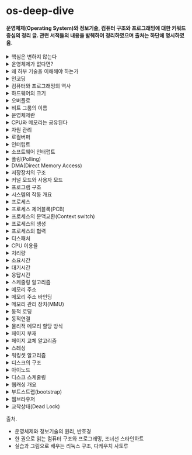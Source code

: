 # os-deep-dive
#### 운영체제(Operating System)와 정보기술, 컴퓨터 구조와 프로그래밍에 대한 키워드 중심의 정리 글. 관련 서적들의 내용을 발췌하여 정리하였으며 출처는 하단에 명시하였음.

<details>
<summary>핵심은 변하지 않는다</summary>

하드웨어는 급속도로 발전하고 소프트웨어도 새로운 버전이 등장하지만 컴퓨터 분야의 기본 원리와 정보기술이 추구하는 핵심 철학은 시대가 흘러도 변하지 않는다.

1937년의 수학자 앨런튜링이 개발한 이록적 컴퓨터가 현대 최첨단 컴퓨터가 풀 수 있는 모든 문제를 풀 수 있다는 사실이 증명되었다.

연역법은 컴퓨터의 이론적 기원이다.
</details>

<details>
<summary>운영체제가 없다면?</summary>

모든 애플리케이션 개발자가 하드웨어의 스펙을 상세히 알아야만 조작할 수 있따. 멀티 프로세스가 동시에 디바이스를 조작할 경우 예상 외의 동작이 발생할 수 있다. 이러한 이유들로 개발 비용이 매우 커진다.

</details>

<details>
<summary>왜 하부 기술을 이해해야 하는가</summary>

자바는 부분적으로는 당시 널리 쓰이던 C 프로그래밍 언어를 본떠 만들어졌다. C에는 메모리 자동 관리가 없었고, 메모리 관리 오류는 당시 프로그래머에게 자주 두통을 일으키게 하는 오류였다. 자바는 언어 설계를 통해 메모리 관련 오류를 없앴다. 자바는 메모리 관리를 프로그래머가 볼 수 없게 감춤으로써 초보자에게 좋은 언어가 되었다.

하지만 좋은 프로그래머와 좋은 프로그램을 탄생시키려면 좋은 프로그래밍 언어 이상의 것이 필요하다. 자바로 인해, 디버깅하기 더 어려운 새로운 버그 종류가 생겨났음이 드러났다.

처음 시작하는 프로그래머들에게는 안전한 프로그래밍 환경이 덜 두려울 테지만, 나중에 만나게 될 실제 세계를 미리 대비할 필요가 있다.

요즘은 더 이상 프로그램을 작성하기 위해 여러 해 동안 연습을 하거나 이론을 배우지 않는다. 그렇다고 해서 이런 식으로 작성된 프로그램이 좋은 프로그램이거나 신뢰할 만한 프로그램인 것은 아니다. 누구나 프로그래머가 되도록 만드는 운동의 목표는 훌륭한 프로그래머를 낳는 게 아니라 질 낮은 프로그래머를 회사에 많이 공급함으로써 프로그래머의 급여 수준을 낮추고 이를 통해 소프트웨어 회사의 이익을 증가시키는 것이다.

하부 기술을 잘 이해하면 무엇이 잘못되고 있는지 알아차리는 능력을 계발할 수 있다. 고수준 도구만 알면 잘못된 질문을 던지기 쉽다. 하부 기술을 이해하면 새로운 도구를 만들어낼 수도 있다.

만약 응용 프로그래머로 일하고 싶다면 시스템 프로그래밍을 배우지 않아도 된다. 하지만 시스템 프로그래밍을 배우지 않는다면 도메인을 벗어나는 문제가 생기면 문제를 직접 해결하려고 파고들기보다는 도움을 줄 수 있는 사람을 찾는 편이 더 낫다.

</details>

<details>
<summary>인코딩</summary>

* ASCII Code : 정보 교환을 위한 미국 표준 코드, 키보드에 있는 모든 기호에 대해 7비트 수 값을 할당 함. 영어를 표현하며, 제어 문자가 포함되어 있다.
* UNI Code : 전 세계의 모든 문자를 다루도록 설계된 표준 문사 전산 처리 방식
* UTF-8(Unicode Transformation Format-8 bit) : ASCII와 Unicode를 호환하는 규격, UTF-8은 모든 아스키 문자를 8비트로 표헌하기 때문에 아스키 데이터를 인코딩 할 때 추가 공간을 필요로 하지 않는다.
* Base64 : 아스키 코드 중 상당수가 제어 문자로 예약되어 있고 제어 문자는 시스템에 따라 처리하는 방식이 달라 전송이 어려워 만들어진 인코딩 방식
* URL 인코딩 : 퍼센트 인코딩이라고도 불리며 % 뒤에 어떤 문자의 16진 표현을 덧붙이는 방식으로 문자를 인코딩
* 색 인코딩 : 16진 트리플렛(hex triplet)을 이용해 인코딩 한다. #ffff00 의 예시.

</details>

<details>
<summary>컴퓨터와 프로그래밍의 역사</summary>

* 이론적 컴퓨터 - 앨런 튜링(1930년대)
* 기계식 컴퓨터
  * 찰스 배비지
  * 1823년 반복적인 연산을 수행하는 미분기계
  * 19세기 해석기관(천공카드로 20자리까지의 연산을 수행하며 입출력, 처리, 저장 장치를 포함)
* 전자식 컴퓨터
  * 1943년 콜로서스(군사용 암호를 해독하기 위한 컴퓨터)
  * 1944년 Mark I(둘레 16미터, 높이 2.5미터지만 현대의 휴대용 전자계산기보다 느림)
  * ENIAC(18,000여 개의 진공관, 무게 30톤, 7분에 한 번씩 오류, 현대의 휴대용 전자계산기 정도)
    * 최초의 현대식 컴퓨터로 인식
* 근대적 컴퓨터
  * 1세대 컴퓨터 : 진공관 기반(1940년대)
  * 2세대 컴퓨터 : 트랜지스터 기반(1950년대)
  * 3세대 컴퓨터 : 집적회로 기반(1960년대)
  * 4세대 컴퓨터 : 고밀도 집적회로 기반(1970년대)

컴퓨터의 사용이 확산됨에 따라 프로그래밍이 필요해졌다. 기계어의 불편함 때문에 어셈블리어(1950년대 후반)가 등장했고, 문제 자체에 더 가까운 언어가 필요하다고 생각되어 고급 언어인 포트란이 생겼다.

1960년대에는 소프트웨어의 규모가 커짐에따라 인간이 이해하기 쉬운 작은 단위들로 나누어 각 단위를 독립적으로 프로그래밍 하는 **구조적 프로그래밍**이 기법이 대두되었다.
이 시기에 운영체제가 개발되었다. 초창기에는 하드웨어 자체를 관리하는 일과 프로그램을 작성하는 일을 사용자가 다 해야했다. 초기에는 컴퓨터 외부에서 미리 예약하는 일괄처리 방식을 사용하다가, 컴퓨터가 자동으로 처리해주도록 하는 방식을 고민한 결과 운영체제가 탄생했다. 은행 업무 전산화를 위해 DBMS가 등장했다.

1970년대 이후 하드웨어의 발전으로 PC가 등장하고, C 언어(1972년)가 개발되었다.

1980년대 이후에는 프로그래밍적으로 고품질 소프트웨어를 개발하는 도구로써의 객체지향 언어가 성공했다.

1990년대  초반부터는 윈도우, 월드와이드웹(WWW), Java가 출연했다.
</details>

<details>
<summary>하드웨어의 크기</summary>

오늘날 컴퓨터 클록 속도는 4GHz이며, 1초에 40억 가지 계산을 처리할 수 있는데 40억 분의 1초 동안 전자가 이동할 수 있는 거리는 75밀리미터뿐이다. CPU의 한 면이 18밀리미터라고 한다면 40억 분의 1초는 전자가 이 CPU를 고작 두 번 왕복할 수 있는 정도의 시간이다. 따라서 컴퓨터에서 모든 것을 작게 만들면 더 높은 성능을 달성할 수 있음이 분명해보인다.

하지만 물체가 너무 작아지면 서로 간섭하기 아주 쉬워지는데, 현대 컴퓨터 칩 안의 선은 서로 몇 나노미터 떨어져 있기 때문에 높은 판정 기준과 안정성이 필요하다.

</details>

<details>
<summary>오버플로</summary>

연산 결과가 사용할 비트의 개수로 표현할 수 있는 범위를 벗어났을 때 오버플로가 발생했다고 한다. 오버플로란 말은 MSB(Most Significant Bit)에서 올림이 발생했다는 뜻이다.

</details>

<details>
<summary>비트 그룹의 이름</summary>

컴퓨터를 설계하는 사람은 비용을 고려해 컴퓨터가 사용할 비트의 개수와 비트들의 조직을 결정해야 한다. 시간이 지남에 따라 세계적으로 8비트 덩어리가 기본단위로 널리 쓰이기 시작했고 이를 바이트(Byte)라고 부른다.

다른 크기의 덩어리들도 가리키기 쉽도록 이름이 붙어있는데 니블(nibble - 4bit), 하프 워드(half word - 16bit), 워드(word - 32bit) 등이 있다. 여기서 워드는 각 컴퓨터가 설계상 자연스럽게 사용할 수 있는 비트 묶음의 크기를 가리키는 말로 쓰인다. 자연스럽게 쓸 수 있다는 말은 컴퓨터가 가장 빠르게 처리할 수 있는 가장 큰 덩어리를 뜻하며, 컴퓨터 마다 다르다.

</details>


<details>
<summary>운영체제란</summary>

운영체제는 컴퓨터 하드웨어 바로 윗단에 설치되는 소프트웨어를 말한다. 컴퓨터의 전원을 켜면 운영체제는 이와 동시에 실행된다. 소프트웨어는 실행되기 위해 메모리에 프로그램이 올라가있어야 하는데, 운영체제 자체도 하나의 소프트웨어로서 전원과 동시에 메모리에 올라간다. 하지만,
운영체제와 같이 큰 규모의 프로그램이 모두 메모리에 올라가면 낭비가 심하여 항상 필요한 부분만이 메모리에 올라가는데, 상주하는 운영체제의 부분을 **커널** 이라고 하고 이를 좁은 의미의 운영체제라고도 한다.

운영체제는 하드웨어를 위한 역할과 사용자를 위한 역할을 수행한다. 컴퓨터 시스템 내의 자원을 효율적으로 관리하고 사용자가 사용할 수 있는 환경을 제공하는 것이다.
</details>

<details>
<summary>CPU와 메모리는 공유된다</summary>

CPU가 하나라여서 매 순간 하나의 프로그램만 CPU에서 실행되더라도 짧은 시간의 규모로 여러 프로그램들이 CPU에서 번갈아 실행되고 이를 시분할 시스템이라고 부른다.

메모리는 여러 프로그램이 조금씩 메모리 공간을 보유하며 동시에 메모리에 올라갈 수 있다. 이를 다중 프로그래밍 시스템이라고 부른다.
</details>

<details>

<details>
<summary>ROM</summary>

Read-Only Memory 라는 이름은 그리 정확한 이름은 아니다. ROM은 한 번 쓰고 나면 여러 번 읽을 수 있어, 전자레인지 같이 프로그램을 내장해야 하는 장치에서 유용하다.

</details>

<details>
<summary>SSD</summary>

고체 상태 드라이브(Solid-State Drive)는 디스크 드라이브 모양의 패키지에 넣은 플래시 메모리와 같다. 플래시 메모리는 점차 낡지만 SSD에는 여러 블록의 쓴 횟수를 기억해서 모든 블록이 가능하면 똑같은 수준으로 낡도록 조정하는 포러세서가 들어 있다.

</details>

<details>
<summary>산술 논리 장치(ALU)</summary>

산술 논리 장치(ALU)는 CPU의 핵심 부품이다. ALU는 산술 계산, 불리언 대수 및 기타 연산을 수행하는 방법을 알고 있는 장치이다. 명령코드, 피연산자, 결과, 조건 코드 등으로 조작된다.

</details>

<details>
<summary>메모리 계층</summary>

현대 컴퓨터에는 수백 개의 레지스터가 있지만, 전체 메모리에서 차지하는 비율은 작다. 프로세서는 보통 RAM으로 이루어진 주 메모리와 통신하는데, 주 메모리는 프로세서보다 1/10의 속도밖에 되지 않는다. 디스크 드라이브 등의 저장장치는 프로세서보다 백만 배 느릴 수도 있다. 그렇다면, CPU가 메모리를 기다리느라 많은 시간을 소비해야 하는데, 이를 해결하기 위해 캐시(cache)라는 하드웨어를 CPU에 추가한다.

CPU - 레지스터 - L1캐시 - L2캐시 - L3 캐시 - 주 메모리 - 대량 저장장치의 순서로 메모리 계층을 가진다.

</details>

<summary>자원 관리</summary>

하드웨어 자원은 CPU와 메모리를 비롯해 주변장치(입출력 장치)들로 구성된다. CPU와 메모리는 전원이 꺼지면 모두 지워지기 때문에 기억해야 하는 부분을 IO Device 중 하나인 보조기억장치에 파일 형태로 저장한다.

CPU는 여러 프로세스가 동시에 수행될 수 있으므로 효율적이고 공평하게, 특정 프로세스가 불이익을 당하지 않도록 관리한다. FCFS, Round Robin, Priority 등의 방법이 있다.

메모리는 CPU가 직접 접근할 수 있는 컴퓨터 내부의 기억장치인데, 메모리의 어느 부분이 어떤 프로그램에 의해 사용되는지 파악해서 유지하는데 필요한 정보를 주소라고 부른다. 메모리 내부 위치는 행과 열을 조합해 지정된다. 메모리 관리 기법은 고정분할, 가변분할, 가상메모리 방식이 있다. 특히 가상메모리 방식은 가장 널리 사용되는 메모리 관리 기법인데, 물리 메모리 주소와 매핑하여 사용하는 방식을 사용한다.
현재 사용되고 있는 부분만 메모리에 올리고, 나머지는 하드디스크와 같은 보조기억 장치에 저장해두었다가 필요할 때 적재하는데 이때 보조장치의 영역을 **스왑 영역** 이라 한다.
</details>

<details>
<summary>로컬버퍼</summary>

입출력 장치의 컨트롤러는 장치로부터 오고 나가는 데이터를 임시로 저장하기 위한 작은 메모리를 가지고 있는데 이것이 로컬버퍼다. 디스크나 키보드 등에서 데이터를 읽어올 때 로컬버퍼에 데이터가 임시로 저장된 후 메모리에 전달된다. 장치에서 로컬버퍼로 읽어오는 일은 컨트롤러가 담당한다.

**프로그램 실행 중 디스크에서 데이터 읽기 명령 > 디스크 컨트롤러가 물리 영역에서 읽어 로컬버퍼 저장 > 완료 시 컨트롤러가 인터럽트를 발생시켜 보고 > CPU 옆 인터럽트 라인에 신호 발생 > CPU가 먼저 처리**
</details>

<details>
<summary>인터럽트</summary>

A라는 프로그램이 CPU를 할당받고 명령을 수행하는 도중 인터럽트가 발생하면 A는 현재 수행 중인 명령의 위치를 저장하고 운영체제 내부 코드인 인터럽트 처리루틴으로 넘어가서 인터럽트 처리를 하고 다시 돌아와 A의 이전 작업 지점부터 수행을 계속 이어간다. 필요한 복귀 주소는 Stack 영역에 보관한다.

CPU에서 명령이 실행될 때는 CPU 내부의 임시 기억장치인 레지스터에 데이터를 읽거나 쓰는데, 이때 인터럽트로 새로운 명령을 실행하면 기존값이 지워지기 때문에 PCB 자료구조를 둔다. 구체적으로는 실행 중이던 코드의 메모리 주소와 레지스터값, 하드웨어 상태 등을 저장한다. 즉 인터럽트 때문에 CPU를 빼앗긴 위치는 운영체제가 관리하는 프로세스 제어블록(PCB)에 저장된다.

인터럽트 발생 시 해주어야 할 작업을 정의한 프로그램 코드인 인터럽트 코드는 운영체제마다 다르다. 주변 장치들은 장치를 관리하기 위해(그 중 하나로 인터럽트를 발생시키기 위해) 작은 CPU를 가지고 있고 이를 컨트롤러라고 부른다.
컨트롤러가 CPU에게 인터럽트를 알리면 CPU는 현재 수행중인 작업을 저장하고 운영체제 내의 키보드 인터럽트 처리루틴을 찾아간다. 처리루틴은 입력받은 내용을 메모리의 특정 부분에 저장하고 해당 프로그램의 입력을 알리면서 인터럽트를 완료한다.

</details>

<details>
<summary>소프트웨어 인터럽트</summary>

트랩(trap)이라는 용어로 불리는 소프트웨어 인터럽트는 예외상황(Exception)과 시스템 콜(System Call)이 있다. 예외상황은 흔히 프로그래밍 언어에서 Exception 이 터졌을 때 처리를 위해 발생시키는 인터럽트이고, 시스템 콜은 프로그램이 운영체제 내부에 정의된 코드를 실행하고 싶을 때 운영체제에 서비스를 요청하는 방법이다. 예를 들어 개발자가 개발 중 I/O 작업이 필요할 경우 직접 입출력을 수행하는 코드를 작성하는 것이 아니라 존재하는 커널의 코드를 호출하는 것이다.

</details>

<details>
<summary>폴링(Polling)</summary>

프로그램이 충돌 회피 또는 동기화 처리 등을 목적으로 다른 장치의 상태를 주기적으로 검사하여 일정한 조건을 만족할 때 처리하는 방식

</details>

<details>
<summary>DMA(Direct Memory Access)</summary>

원칙적으로 메모리는 CPU에 의해서만 접근할 수 있는 장치이지만, 컨트롤러가 CPU에게 인터럽트를 발생시키고, CPU는 컨트롤러의 로컬버퍼와 메모리 사이에서 데이터를 옮기는 일을 하게 된다. 하지만 모든 메모리 접근이 CPU에 의해서만 이루어질 경우
모든 I/O가 CPU의 업무를 방해하므로 효율이 떨어진다. 이를 위해 CPU 이외에 메모리 접근이 가능한 장치를 하나 더 두는데 이를 DMA 라고 한다.

DMA를 사용하면 로컬버퍼에서 메모리로 읽어오는 작업을 CPU가 담당하는 것이 아니라 DMA가 대행함으로써 CPU의 비효율을 줄인다. DMA는 바이트 단위가 아니라 블록이라는 큰 단위로 정보를 메모리로 읽어온 후 CPU에게 인터럽트를 발생시켜 해당 작업의 완료를 알린다.

</details>

<details>
<summary>저장장치의 구조</summary>

컴퓨터 시스템을 구성하는 저장장치는 휘발성인 주기억장치 메모리(RAM), 비휘발성인 보조기억장치가 있다.

보조기억장치는 파일 시스템과 스왑 영역을 위해 활용된다.메모리는 크기가 한정되고 비싸서 쉽게 부족한데, 당장 필요한 부분만 메모리에 올리고 그렇지 않은 부분은 디스크의 스왑 영역에 내려놓는다. 이를 스왑 아웃(swap out) 시킨다고 말하며, 다시 필요할 때 메모리 영역으로 올린다.

</details>

<details>
<summary>커널 모드와 사용자 모드</summary>

커널모드는 운영체제가 CPU의 제어권을 가지고 운영체제 코드를 실행하는 모드로, 모든 종류의 명령을 다 실행할 수 있다.

사용자모드는 일반 사용자 프로그램을 실행하며 제한적인 명령만을 수행한다. 특히 디바이스 조작, 프로세스 관리 시스템, 프로세스 스케줄링, 메모리 관리 시스템, 파일 시스템 등은 사용자모드에서 실행 불가능하다.

컴퓨터 시스템은 CPU 내부에 모드비트(mode bit)를 두어 프로그램을 감시하는데, 모드비트가 0이면 커널모드로, 1이면 사용자모드로 명령을 수행한다. CPU는 보안과 관련된 명령을 수행하기 전에 항상 모드비트 값을 조사한다. 예를 들어 인터럽트/시스템 콜/예외상항이 발생할 때 모드비트는 자동으로 0으로 세팅되어 운영체제는 서비스에 필요한 모든 종류의 명령을 수행할 수 있게 되고, 작업이 끝나면 모드비트를 다시 1로 만들어 사용자 프로그램에게 CPU를 넘겨준다.

</details>

<details>
<summary>프로그램 구조</summary>

컴퓨터 프로그램은 언어와 상관 없이 함수들로 구성된다. 하나의 함수가 수행되는 중에 다른 함수를 호출하고, 호출된 함수의 수행이 끝나면 다시 원래 위치로 돌아간다.

프로그램이 CPU에서 명령을 수행하려면 해당 명령은 담은 프로그램의 주소 영역이 메모리에 올라가 있어야 한다. 주소 영역은 Code, Data, Stack 영역으로 구분된다.

Code 영역은 작성한 프로그램 함수들의 코드가 CPU에서 수행할 수 있는 기계어 명령 형태로 변환되어 저장되어있는 부분이다.

Data 영역은 전역 변수 등 프로그램이 사용하는 데이터를 저장하는 부분이다.

Stack 영역은 함수가 호출될 때 호출된 함수의 수행을 마치고 복귀할 주소 및 데이터를 임시로 저장하는 데 사용되는 공간이다. 프로그램은 메인함수에서 시작해 다른 함수를 호출하면 CPU가 메인함수의 코드를 수행하다가 다른 함수의 코드로 수행위치를 옮기는데, 이때 돌아와야 하는 지점을 Stack 영역에 저장한다.
</details>

<details>
<summary>시스템의 작동 개요</summary>

CPU는 인간의 뇌처럼 스스로 생각하고 판단할 수 없다. CPU는 빠른 속도로 처리하는 계산 능력을 가지고, 매 시점 메모리의 특정 주소에 존재하는 명령을 하나씩 읽어와 그대로 실행한다.

이때 CPU가 수행해야 할 메모리 주소를 담고 있는 레지스터를 프로그램 카운터라고 부른다. CPU는 매번 프로그램 카운터가 가리키는 메모리 위치의 명령을 처리하는 것이다.

일반적으로 조건문, 반복문, 함수호출 등에 의한 주소 이동이 없는 이상 프로그램 카운터는 항상 바로 다음 명령을 가리키게 되어 코드의 순차적인 수행이 일워진다.

프로세스의 주소 공간은 위처럼 코드, 데이터, 스택 영역으로 구성되는데 각각의 프로그램마다 이러한 주소 공간을 별도로 가지고 또한 프로그램마다 독자적으로 존재하는 이러한 주소 공간을 가상 메모리 또는 논리적 메모리라고 부른다. 이는 실제 물리적 메모리의 주소와 독립적으로 각 프로그램이 독자적인 주소 공간을 가지기 때문이다.
</details>

<details>
<summary>프로세스</summary>

프로세스란 실행 중인 프로그램을 뜻한다. 프로그램이 메모리에 올라가서 실행되기 시작하면 생명력을 갖는 프로세스가 된다.

프로세스의 상태는 실행, 준비, 봉쇄의 세 가지로 구분할 수 있다. 실행 상태는 프로세스가 CPU를 보유하고 기계어 명령을 실행하고 있는 상태이고, 준비 상태는 프로세스가 CPU만 보유하면 당장 명령을 실행할 수 있지만 CPU를 할당받지 못한 상태, 봉쇄 상태는 CPU를 할당받더라도 당장 명령을 실행할 수 없는 상태이다. 이 밖에도 시작(프로세스가 시작되어 각종 자료구조를 생성했지만 메모리 획득을 승인 받지 못한) 상태나 완료(프로세스가 종료되었으나 프로세스와 관련된 자료구조를 완전히 정리하지 못한) 상태가 있다.

실행 상태에서 CPU의 제어권을 갖고 있던 프로세스가 실행되는 중 타이머 인터럽트가 발생되면 CPU의 제어권은 운영체제로 이양되고, 수행 중이던 프로세스의 문맥을 저장하고 준비 상태에 있는 프로세스 중에서 새롭게 CPU의 제여권을 부여할 프로세스를 선택하며 기존의 프로세스는 준비 상태로 변하는데, 원래 프로세스의 문맥을 저장하고 새로운 프로세스의 문맥을 세팅하는 과정을 문맥 교환(Context switch)이라고 한다.
</details>

<details>
<summary>프로세스 제어블록(PCB)</summary>

프로세스 제어블록은 운영체제가 시스템 내의 프로세스들을 관리하기 위해 프로세스마다 유지하는 정보들을 담는 커널 내의 자료구조를 뜻한다. PCB는 아래와 같은 요소들로 구성된다.

* 프로세스의 상태 : CPU를 할당해도 되는지 결정하기 위해
* 프로그램 카운터의 값 : 다음에 수행할 명령의 위치를 찾기 위해
* CPU 레지스터의 값 : CPU 연산을 위해 현 시점에 어떤 값을 저장하고 있는지
* CPU 스케줄링 정보, 메모리 관리 정보 : CPU 스케줄링과 메모리 할당을 위해
* 자원 사용 정보 : 사용자에게 자원 사용 요금을 계산해 청구하기 위해
* 입출력 상태 정보 : 프로세스가 오픈한 파일 정보 등의 I/O 상태 정보

</details>

<details>
<summary>프로세스의 문맥교환(Context switch)</summary>

프로세스는 시분할 시스템에서 교체가 빈번하기 때문에 문맥을 가지는데, 주소 공간, 레지스터의 값, 시스템 콜 등을 통해 커널에서 수행한 일의 상태, 커널이 관리하는 각종 정보, PCB와 커널 스택 등이 문맥의 요소가 된다.

문맥교환이란 하나의 사용자 프로세스로부터 다른 사용자 프로세스로 CPU의 제어권이 이양되는 과정을 말한다. 프로세스가 바뀔 때, 기존의 프로세스의 문맥은 자신의 PCB에 저장하고, 새롭게 CPU를 할당받을 프로세스는 자신의 문맥을 PCB로부터 실제 하드웨어로 복원시킨다.

하지만 모든 인터럽트나 시스템 콜 발생 시에 문맥교환이 일어나지는 않는다. 문맥교환에는 많은 오버헤드가 따르기 때문에 모드 변경을 하는 방식으로 우회한다. 타이머 인터럽트나 I/O 시스템 콜로 인한 봉쇄 상태에서는 문맥교환이 일어난다.

</details>

<details>
<summary>프로세스의 생성</summary>

운영체제가 프로세스 전부를 생성하지는 않는다. 최초의 프로세스는 운영체제가 직접 생성하지만, 그다음부터는 이미 존재하는 프로세스가 다른 프로세스를 복제 생성한다. 이를 부모 프로세스/자식 프로세스로 구분한다. 자식 프로세스를 생성하면 부모 프로세스와는 별도의 주소 공간을 가지며, 처음에는 부모 프로세스의 주소 공간 내용을 그대로 복사해서 생성하는데, 자식 프로세스가 다른 프로그램을 수행하기 위해서는 생성된 주소 공간 위에 새로운 프로그램의 주소 공간을 덮어씌워 실행한다.

유닉스에서는 fork() 시스템 콜을 통해 새로운 프로세스를 복제 생성할 수 있는데, 이때 프로세스 ID를 제외한 모든 정보를 그대로 복사한다. fork()로 생성된 자식 프로세스는 exec() 시스템 콜을 통해 새로운 프로그램을 주소 공간을 덮어씌운다. 프로세스는 자식이 먼저 모두 종료되는데, 모든 프로세스의 종료 코드에는 exit()라는 시스템 콜이 존재한다. 명시적으로 호출하지 않아도 컴파일러가 자동으로 삽입한다.

프로세스가 fork() 시스템 콜을 하면, CPU의 제어권이 커널로 넘어가고 커널은 fork()를 호출한 프로세스를 복제(같은 문맥을 가진)해 자식 프로세스를 생성한다. 따라서 자식 프로세스는 부모 프로세스의 처음부터 수행을 다시 시작하는 게 아니라 부모 프로세스가 현재 수행한 시점(**프로그램 카운터 지점**)부터 수행한다. fork() 함수의 결과값으로 원본은 양수를 가지고 복제본에게는 0을 준다. 하지만, 자식 프로세스는 결국 부모와 모두 동일한 코드의 내용을 가질 수밖에 없으므로 이때 exec() 시스템 콜을 사용한다. exec()는 자식의 주소 공간을 완전히 새로운 프로그램으로 덮어 씌우고 첫 부분부터 다시 시작하도록 하는 시스템 콜이다. 만약 동기화가 필요한 경우는 wait() 시스템 콜을 통해 자식 프로세스가 종료될 때까지 부모 프로세스를 봉쇄 상태에 머무르게 할 수 있다.

프로세스의 생성과 관련된 fork(), exec(), exit() 등은 사용자 프로세스가 직접 수행할 수 없는 특권명령이므로 시스템 콜을 통해서만 수행 가능하다.

</details>

<details>
<summary>프로세스의 협력</summary>

프로세스는 각자 자신만의 독립적인 주소 공간을 가지고 수행되므로 원칙적으로 서로 영향을 미칠 수 없다. 하지만 협력이 필요한 경우가 있는데, 그럴 때는 운영체제가 제공하는 IPC(Inter-Process Communication) 매커니즘을 사용한다. IPC란 하나의 컴퓨터 안에서 실행 중인 서로 다른 프로세스 간에 발생하는 통신이다. IPC에서는 의사소통과 동기화를 보장해야 한다.

IPC의 대표적인 방법으로는 메세지 전달 방식과 공유메모리 방식이 있다. 메세지 전달 방식은 프로세스 간에 공유 데이터를 사용하지 않고 커널에 의해 send(message)와 receive(message)라는 두 가지 연산을 통해 수행된다. 공유메모리 방식에서는 프로세스들이 주소 공간 일부를 공유한다. 운영체제의 공유메모리를 사용하는 시스템 콜을 통해 서로 다른 프로세스들이 그들의 주소 공간 중 일부를 공유할 수 있다.

</details>

<details>
<summary>디스패처</summary>

새롭게 선택된 프로세스가 CPU를 할당받고 작업을 수행할 수 있또록 환경설정을 하는 운영체제의 코드를 디스패처라고 부른다. 디스패처는 현재 수행 중이던 프로세스의 문맥을 그 프로세스의 PCB에 저장하고 새롭게 선택된 프로세스의 문맥을 PCB로부터 복원한 후 그 프로세스에게 CPU를 넘기는 과정을 수행한다. 디스패처가 하나의 프로세스를 정지시키고 다른 프로세스에게 CPU를 전달하기까지 걸리는 시간을 디스패치 지연시간이라고 하며, 대부분은 문맥교환 오버헤드에 해당된다.

</details>

<details>
<summary>CPU 이용율</summary>

CPU 이용율은 전체 시간 중에서 CPU가 일을 한 시간의 비율을 말한다. CPU는 대부분의 시스템에 하나만 존재하는 고비용의 자원이므로 CPU 이용율은 시스템 전체의 성능과 밀접하게 관련되며, 일을 하지 않고 휴면(idle) 상태에 머무르는 시간을 최대한 줄이는 것이 스케줄링의 중요한 목표가 된다.

</details>

<details>
<summary>처리량</summary>

처리량은 주어진 시간 동안 준비 큐에서 기다리고 있는 프로세스 중 몇 개를 끝마쳤는지(CPU 버스트를 완료한 프로세스의 개수)를 나타낸다.

</details>

<details>
<summary>소요시간</summary>

소요시간은 프로세스가 CPU를 요청한 시점부터 자신이 원하는 만큼 CPU를 다 쓰고 CPU 버스트가 끝날 때까지 걸린 시간, 즉 기다린 시간과 실제로 CPU를 사용한 시간의 합을 뜻한다.

</details>

<details>
<summary>대기시간</summary>

대기시간은 CPU 버스트 기간 중 프로세스가 준비 큐에서 CPU를 얻기 위해 기다린 시간의 합을 뜻한다.

</details>

<details>
<summary>응답시간</summary>

응답시간은 프로세스가 준비 큐에 들어온 후 첫 번째 CPU를 획득하기까지 기다린 시간을 뜻한다. 이는 사용자 입장에서 가장 중요한 성능 척도이다.

</details>

<details>
<summary>스케줄링 알고리즘</summary>

* 선입선출(First-Come First-Served) 방식은 프로세스가 준비 큐에 도착한 시간 순서대로 CPU를 할당하는 방식이다. 평균 대기시간이 길어지고 대기시간과 이용률도 동반 하락한다.
* 최단작업 우선(Shortest-Job First) 방식은 CPU 버스트가 가장 짧은 프로세스에게 제일 먼저 CPU를 할당하는 방식이다. 평균 대기시간을 가장 짧게 한다. 하지만 CPU 버스트가 긴 프로세스는 준비 큐에서 무한정 기다려야하는 문제가 발생한다.
* 우선순위(Priority) 방식은 준비 큐에서 기다리는 프로세스들 중 우선순위가 가장 높은 프로세스에게 먼저 CPU를 할당하는 방식이다. 기아 현상(무한 대기)을 방지하기 위해 노화(기다리는 시간 > 우선순위 높이기) 기법을 사용할 수 있따.
* 라운드 로빈(Round Robin)은 각 프로세스가 CPU를 연속적으로 사용할 수 있는 시간을 특정 시간을 제한하는 방식이다. 할당시간이 너무 짧으면 문맥교환의 오버헤드가 커진다. CPU 버스트 시간이 균일한 경우는 FCFS가, 그렇지 않은(오히려 그렇지 않은 경우가 제너럴하다) 경우에는 라운드 로빈 방식이 효율적이다.
* 멀티레벨 큐(Multi-level Queue) 방식은 준비 큐를 여러 개로 분할해 여러 줄로 관리하는 방식이다. 빠른 응답이 필요한 대화형 작업 큐에는 라운드 로빈을, 계산 위주의 작업을 위한 큐에는 FCFS 방식을 사용한다.
* 멀티레벨 피드백 큐(Multilevel Feedback Queue) 방식은 멀티레벨 큐와 비슷하지만 프로세스가 하나의 큐에서 다른 큐로 이동 가능하다는 점에서 다르다.
* 다중처리기(Multi-processor) 방식은 CPU가 여러 개인 시스템에서 사용하는 방식이다.프로세스를 준비 큐에 한 줄로 세워서 각 CPU가 알아서 다음 프로세스를 꺼내어가도록 하거나, 각 CPU 별로 여러 줄로 세울 수 있다.
* 실시간(Realtime) 환경에서의 스케줄링은 데드라인의 개념이 존재한다. 먼저 온 요청을 처리하기보다는 데드라인이 얼마 남지 않은 요청을 먼저 처리하는 EDF(Earlist Deadline First) 방식을 사용한다.

</details>

<details>
<summary>메모리 주소</summary>

메모리는 주소를 통해 접근하는 저장장치이다. 컴퓨터는 이진수를 사용하므로 메모리 주소 또한 이진수로 매겨지게 되는데, 흔히 사용하는 컨퓨터 시스템은 32비트 혹은 64비트의 주소 체계를 사용하고 있다. 32비트의 주소 체계를 사용할 경우 2의 32승의 서로 다른 메모리 위치를 구분할 수 있다.
컴퓨터는 byte 단위로 메모리 주소를 부여하기 때문에 32비트 주소 체계를 사용하면 2의 32승 바이트만큼의 메모리 공간에 서로 다른 주소를 할당할 수 있다. 하지만 컴퓨터상의 주소는 효율적인 운영을 위해 연속된 일련의 영역을 행정구역처럼 묶어서 사용하는데, 보통 4KB(2의 12승 byte)단위로 묶어서 페이지라는 하나의 구역을 만든다.

프로그램이 실행을 위해 메모리에 적재되면 독자적인 주소 공간이 생성되는데 이를 **논리적 주소** 혹은 가상 주소라고 부른다.CPU는 프로세스마다 독립적으로 갖는 논리적 주소에 근거해 명령을 실행한다. **물리적 주소**는 물리적 메모리에 실제로 올라가는 위치를 말하는데, 보통 물리적 메모리의 낮은 주소 영역에는 운영체제가 올라가고 높은 주소 영역에 사용자 프로세스들이 올라간다.
</details>

<details>
<summary>메모리 주소 바인딩</summary>

프로세스의 논리적 주소를 물리적 메모리 주소로 연결시켜주는 작업을 주소 바인딩이라고 하고, 물리적 메모리의 주소가 결정되는 시기에 따라 세 가지로 분류한다.

* 컴파일 타임 바인딩 : 컴파일 타임에 절대주소로 적재하는 방식이며 물리적 메모리의 위치를 변경하고 싶으면 컴파일을 다시 해야 한다.
* 로드 타임 바인딩 : 프로그램의 실행이 시작될 때 물리적 메모리 주소가 결정되는 방식이며 로더(loader - 사용자 프로그램을 메모리에 적재시키는 프로그램)의 책임하에 물리적 메모리 주소가 부여되며 프로그램이 종료될 때까지 물리적 메모리상의 위치가 고정된다.
* 실행시간 바인딩 : 주소 매핑 테이블을 통해 바인딩을 점검하며 MMU(Memory Management Unit)이라는 하드웨어적인 자원이 뒷받침되어야 한다.

</details>

<details>
<summary>메모리 관리 장치(MMU)</summary>

MMU는 아주 복잡한 하드웨어인데, 프로그램은 가상 주소를 사용해 작성되고 MMU는 가상 주소를 물리 주소로 변환한다.

</details>

<details>
<summary>동적 로딩</summary>

동적로딩은 여러 프로그램이 동시에 메모리에 올라가서 수행되는 다줄 프로그래밍 환경에서 메모리 사용의 효율성을 높이기 위해 사용하는 기법 중 하나이다. 동적로딩에서는 프로세스가 시작될 때 그 프로세스의 주소 공간 전체를 메모리에 다 올려놓는 것이 아니라 메모리를 좀 더 효율적으로 사용하기 위해 해당 부분이 불릴 때 그 부분만을 메모리에 적재하는 방식을 사용한다.

동적로딩 기법은 운영체제의 특별한 지원 없이 프로그램 자체에서 구현이 가능하며 운영체제가 라이브러리를 통해 지원할 수도 있다.

</details>

<details>
<summary>동적연결</summary>

연결(linking)이란 프로그래머가 작성한 소스 코드를 컴파일하여 생성된 목적 파일(object file)과 이미 컴파일된 라이브러리 파일들을 묶어 하나의 실행파일을 생성하는 과정을 말한다.

과거에는 라이브러리를 단지 필요한 함수가 들어 있는 파일로 간주해서 프로그램의 나머지 부분과 직접 연결해 실행 파일을 만드는 **정적 연결** 방식을 사용했지만, 여러 프로그램이 똑같은 라이브러리를 사용하는 경우가 많다는 사실을 발견했다.

동적 연결은 컴파일을 통해 생성된 목적 파일과 라이브러리 파일 사이의 연결을 프로그램의 실행 시점까지 지연시키는 기법이다. 정적연결에서는 프로그래머가 작성한 코드와 라이브러리 코드가 모두 합쳐져서 실행파일이 생성된다. 또한 동적 연결은 공유 라이브러리를 사용한다. MMU가 여러 프로그램이 같은 라이브러리를 공유할 수 있게 해준다.

동적연결을 가능하게 하기 위해 실행파일의 라이브러리 호출 부분에 해당 라이브러리 위치를 찾기 위한 스텁 코드를 둔다. 라이브러리 호출 시 스텁을 통해 해당 라이브러리가 메모리에 이미 존재하는지 살펴보고 그럴 경우 그 주소의 메모리 위치에서 직접 참조하며 그렇지 않을 경우 디스크에서 동적 라이브러리 파일을 찾아 메모리로 적재한 후 수행한다. 다수의 프로그램이 공통으로 사용하는 라이브러리를 메모리에 한 번만 적재하므로 메모리 사용의 효율성을 높일 수 있고, 운영체제의 지원을 필요로 한다.

프로그램에는 진입점이 있다. 진입전은 프로그램의 첫 번째 명령어가 위치한 주소를 뜻한다. 하지만 실제로 프로그램이 실행될 때 가장 먼저 실행되는 명령어는 진입점에 있는 명령어가 아니라, 프로그램이 이루는 모든 부분이 하나로 합쳐져서 실행파일을 이룰 때 런타임 라이브러리가 추가되는데, 이 런타임 라이브러리에 있는 명령어가 먼저 실행된다.

</details>

<details>
<summary>물리적 메모리 할당 방식</summary>

* 연속할당 : 물리적 메모리를 다수의 분할로 나누어 하나의 분할에 하나의 프로세스를 적재
  * 고정분할
  * 가변분할
    * 동적 메모리 할당 문제 -> First-fit, Best-fit, Worst-fit
* 불연속할당 : 하나의 프로세스를 물리적 메모리의 여러 영역에 분산해 적재
  * 페이징
  * 세그먼테이션
  * 페이지드 세그먼테이션

</details>

<details>
<summary>페이지 부재</summary>

가상메모리 기법에서는 일부 페이지만 메모리에 올라와 있고 나머지는 디스크의 스왑 영역에 존재한다. 이 시스템에서 특정 프로세스의 페이지 중 어떤 페이지가 메모리에 존재하고, 존재하지 않는지 구별하기 위해 유효-무효 비트를 두어 각 페이지에 메모리에 존재하는지 표시한다. 이때, CPU가 참조하려는 페이지가 현재 메모리에 올라와 있지 않아 유효-무효 비트가 무효로 세팅되어 있는 경우를 **페이지 부재(page fault)라고 한다.

CPU가 무효 페이지에 접근하면 주소 변환을 담당하는 MMU가 페이지 부재 트랩을 발생시키면서 CPU의 제어권이 커널모드로 전환되고, 운영체제의 페이지 부재 처리 루틴이 호출되어 부재를 처리한다.

페이지 부재가 발생하면 요청된 페이지를 디스크로부터 메모리로 읽어오는 막대한 오버헤드가 발생한다.

</details>

<details>
<summary>페이지 교체 알고리즘</summary>

* 최적 페이지 교체 : 어떠한 순서로 참조될지 미리 알고 있다는 전제하의 최적 알고리즘이므로 다른 알고리즘의 성능에 대한 상한선을 제공한다.
* 선입선출(FIFO)
* LRU(Least Recently Used) : 가장 오래전에 참조가 일어난 페이지를 쫓아낸다.
* LFU(Least Frequency Used) : 과거에 참조가 가장 적었던 페이지를 쫓아낸다.
* 클럭(Not Used Recently) : 가장 오랫동안 참조되지 않은 페이지를 교체한다. 대부분의 시스템에서 채택한다.

</details>

<details>
<summary>스레싱</summary>

프로세스가 원활하게 수행되기 위해서는 일정 수준 이상의 페이지 프레임을 할당받아야 하는데, 최소한의 페이지 프레임을 할당받지 못할 경우 성능상의 심각한 문제가 발생할 수 있다. 집중적으로 참조되는 페이지들의 집합을 메모리에 한꺼번에 적재하지 못하면 페이지 부재율이 크게 상승해 CPU 이용률이 급격히 떨어지는데, 이를 스레싱(thrashing)이라 한다.

CPU의 이용률이 낮을 경우 준비 큐가 비는 경우가 발생한다는 뜻인데, 이 경우 CPU는 메모리에 올라가는 프로세스의 수를 늘린다. 즉, MPD(Multi-Programming Degree)가 높아 지는데 MPD가 과도하게 높아지면 각 프로세스에게 할당되는 메모리의 양이 지나치게 감소한다. 그렇게 되면 각 프로세스는 그들이 원할하게 수행하기 위해 필요한 최소한의 페이지 프레임도 할당받지 못하는 상태가 되어 페이지 부재가 빈번하게 발생한다. 페이지 부재가 발생하면 디스크 I/O 작업을 수반하므로 문맥교환을 통해 다른 프로세스에게 CPU가 이양되는데, 이때 다른 프로세스 역시 할당받은 메모리 양이 지나치게 적으면 페이지 부재가 발생할 수밖에 없다. 이 과정이 반복되고
준비 큐에 있는 모든 프로세스가 다 페이지 부재를 발생시키면, CPU 이용률이 급격하게 떨어진다. 이 과정이 반복되는 상황을 스레싱이라고 한다.

</details>

<details>
<summary>워킹셋 알고리즘</summary>

프로세스는 일정 시간 동안 특정 주소 영역을 집중적으로 참조하는 경향이 있는데, 이렇게 집중적으로 참조되는 페이즈들의 집합을 지역성 집합이라고 한다. 워킹셋 알고리즘은 이러한 지역성 집합이 메모리에 동시에 올라갈 수 있도록 보장하는 메모리 관리 알고리즘을 뜻한다.

워킹셋 알고리즘에서는 프로세스가 일정 시간 동안 원활히 수행되기 위해 한꺼번에 메모리에 올라와 있어야 하는 페이지들의 집합을 워킹 셋이라고 정의하고, 프로세스의 워킹셋을 구성하는 페이지들이 한꺼번에 메모리에 올라갈 수 있는 경우에만 그 프로세스에게 메모리를 할당한다. 구체적으로는 메모리에 올라와 있는 프로세스들의 워킹셋 크기의 합이 프레임의 수보다 클 경우 일부 프로세스를 스왑 아웃시켜서 남은 프로세스의
워킹셋이 메모리에 모두 올라가는 것을 보장하여 MPD를 줄인다. 반면 프로세스들의 워킹셋을 모두 할당한 후에도 프레임이 남을 경우 스왑 아웃되었던 프로세스를 다시 메모리에 올려서 워킹셋을 할당함으로써 MPD를 증가시킨다. 이러한 방식으로 워킹셋 알고리즘은 CPU 이용률을 높게 유지하면서 MPD를 적절히 조절해 스레싱을 방지한다.

</details>

<details>
<summary>디스크의 구조</summary>

디스크 외부에서는 디스크를 일정한 크기의 저장공간들로 이루어진 1차원 배열로 취급하게 되는데, 이 일정한 크기의 공간을 논리블록이라고 하며 디스크에 데이터가 저장될 때는 논리블록 단위로 저장되고 내부 및 외부 입출력 시에도 동일하다.

논리블록에 저장된 데이터를 접근하기 위해서는 배열에 접근하는 것처럼 해당 블록의 인덱스 번호를 디스크에 전잘해야 한다. 디스크 컨트롤러는 해당 논리블록이 저장된 물리적 위치를 찾아 요청된 데이터에 대한 입출력 작업을 수행하게 되고, 논리블록이 저장되는 디스크 내의 물리적인 위치를 **섹터**라고 부른다.

디스크의 물리적인 구조는 마그네틱의 원판으로 구성된다. 하나의 디스크 내에 원판의 수는 1개 이상이다. 각 원판은 트랙으로 구성되고, 트랙은 섹터로 나뉜다. 여러 개의 원판에서 상대적 위치가 동일한 트랙들의 집합을 실린더라 부른다.

</details>

<details>
<summary>아이노드</summary>

아이노드는 디스크 블록에 대한 인덱스(Index)와 노드(Node)를 합친 단어다. 아이노드에는 파일에 대한 여러 가지 정보가 들어간다. 파일 이름, 파일 소유자, 파일 크기, 파일에 대한 허가 내역 등이 포함 된다.

</details>

<details>
<summary>디스크 스케줄링</summary>

디스크 스케줄링의 가장 중요한 목표는 디스크 헤드의 이동거리를 줄이는 것이다. 

* FCFS(First-Come, First-Served)
* SSTF(Shortest Seek Time First) : 현재의 헤드 위치로부터 가까운 곳에서 지속적인 요청이 들어올 경우 헤드 위치에서 멀리 떨어진 곳의 요청은 무한히 기다려야 함
* SCAN : 헤드가 디스크 원판의 안쪽 끝과 바깥쪽 끝을 오가며 그 경로에 존재하는 모든 요청을 처리하는 방식 : 가운데 위치가 기다리는 시간이 짧다.
* C-SCAN : SCAN과 달리 헤드가 한쪽 끝에 도달하고 방향을 바꾼 후에는 출발점으로 다시 이동만 해서 SCAN보다 이동 거리는 길지만 좀 더 균일한 탐색시간을 제공한다.
* LOOK : 헤드가 한쪽 방향으로 이동하다가 그 방향에 더 이상 대기 중인 요청이 없으면 즉시 반대로 바꾸는 스케줄링 방식

</details>

<details>
<summary>웹캐싱 개요</summary>

캐싱 기법은 저장장치 계층 간의 속도 차이를 완충시키기 위해 다방면의 분야에서 널리 연구되었다. 1990년대 중반부터는 웹의 보편화와 CDN 서비스의 활성화로, 원격지의 객체를 캐싱하는 기법의 중요성이 커지고 있다. 특히 웹의 인기가 높아감에 따라 네트워크의 병목현상과 그로 인한 웹서비스의 지연시간 문제 등이 점점 심각해져 웹캐싱 기법에 대한 연구가 활발하다.

웹캐싱이란 웹 사용자에 의해 빈번히 요청되는 데이터를 사용자와 지리적으로 가까운 웹캐시 서버에 보관해 빠른 서비스를 가능하게 하는 기법을 말한다. 이때 웹캐싱만을 전담하는 프락시서버는 통상적으로 일개 그룹의 웹 사용자에 대한 서비스 지연시간을 줄이기 위해 사용되며, 네트워크의 대역폭 절약과 함께 웹서버의 부하를 줄이는 역할도 담당한다.

웹서버 쪽에는 역방향 프락시 캐시가 사용되는데, 이는 일개 그룹에 속한 웹서버의 객체들을 캐싱하여 서버의 부하를 직접적으로 줄이는 역할을 한다.

캐시에 보관된 웹 객체는 근원지 서버에서 변경될 수 있으므로 캐싱 시스템은 통상적으로 일관성 유지 기법을 필요로 한다. 일관성 유지 기법은 사용자가 요청한 웹 객체가 캐싱되어 있는 경우 이 객체가 근원지 서버에 있는 개체와 동일한지를 확인해서 사용자에게 최신의 정보를 전달하기 위해 필요하다.

웹캐시의 교체 알고리즘은 근원지 서버의 위치 및 특성에 따라 객체를 캐시로 읽어오는 비용이 다르고, 하나의 URL에 대응하는 파일 단위로 캐싱이 이루어지기 때문에 캐싱 단위 크기가 균일하지 않는 이질성을 고려해야 한다.

</details>

<details>
<summary>부트스트랩(bootstrap)</summary>

컴퓨터를 부팅하는 과정은 롬 등에 들어 있는 작은 프로그램을 메모리로 읽어오는 것부터 시작한다. 이 프로그램은 필요한 초기화를 진행한 후 더 큰 프로그램을 읽어오고, 이 프로그램은 더 큰 운영체제 등을 불러올 수 있다. 초기 컴퓨터에서는 사람이 직접 전면 패널 스위치를 사용해 최초 부트스트랩 프로그램을 입력했다.

</details>

<details>
<summary>웹브라우저</summary>

웹 브라우저는 그 자체가 가상 머신이다. 웹 브라우저는 아주 복잡한 명령어 집합을 완전히 소프트웨어로만 구현한 추상적인 컴퓨터다. 즉, 인터프리터에 속한다.

</details>

<details>
<summary>교착상태(Dead Lock)</summary>

두 개 이상의 작업이 공유 자원을 두고 상대방의 작업이 끝나기만을 기다리는 상태. 교착 상태는 아래의 네 가지 조건을 동시에 만족하면 발생한다.

* 상호 배제 : 공유자원을 함께 쓸 수 없어서 한 프로세스가 독점적으로 사용해야 한다
* 점유 대기 : 프로세스들은 어느 자원을 점유한 상태에서 다른 자원을 요청한다
* 비선점 : 프로세스가 할당받은 자원을 강제로 빼앗을 수 없다
* 순환 대기 : 각 프로세스가 서로 순환적으로 다른 프로세스가 갖고 있는 자원을 요구한다

</details>

출처. 
* 운영체제와 정보기술의 원리, 반효경
* 한 권으로 읽는 컴퓨터 구조와 프로그래밍, 조너선 스타인하트
* 실습과 그림으로 배우는 리눅스 구조, 다케우치 사토루